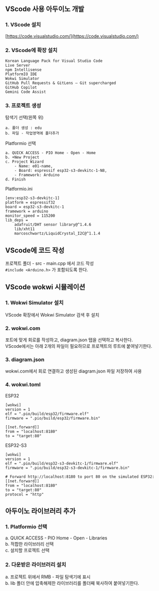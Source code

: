 ## VScode 사용 아두이노 개발

### 1. VScode 설치
[https://code.visualstudio.com/](https://code.visualstudio.com/)

### 2. VScode에 확장 설치
```
Korean Language Pack for Visual Studio Code
Live Server
npm Intellisense
PlatformIO IDE
Wokwi Simulator
GitHub Pull Requests & GitLens — Git supercharged
GitHub Copilot
Gemini Code Assist
```

### 3. 프로젝트 생성

탐색기 선택(왼쪽 위)  

	a. 폴더 생성 : edu  
	b. 파일 - 작업영역에 폴더추가  
  
Platformio 선택  

	a. QUICK ACCESS - PIO Home - Open - Home  
	b. +New Project  
	c. Project Wizard  
		- Name: e01-name,  
		- Board: espressif esp32-s3-devkitc-1-N8, 
		- Framework: Arduino  
	d. Finish  
  
Platformio.ini  
```
[env:esp32-s3-devkitc-1]
platform = espressif32
board = esp32-s3-devkitc-1
framework = arduino
monitor_speed = 115200
lib_deps = 
	adafruit/DHT sensor library@^1.4.6
	lib/xht11
	marcoschwartz/LiquidCrystal_I2C@^1.1.4
```
## VScode에 코드 작성

프로젝트 폴더 - src - main.cpp 에서 코드 작성  
`#include <Arduino.h>` 가 포함되도록 한다.  

## VScode wokwi 시뮬레이션

### 1. Wokwi Simulator 설치  
VScode 확장에서 Wokwi Simulator 검색 후 설치  

### 2. wokwi.com
포트에 맞게 회로를 작성하고, diagram.json 탭을 선택하고 복사한다.  
VScode에서는 아래 2개의 파일이 필요하므로 프로젝트의 루트에 붙여넣기한다.  

### 3. diagram.json
wokwi.com에서 회로 연결하고 생성된 diagram.json 파일 저장하여 사용  

### 4. wokwi.toml

ESP32  
```
[wokwi]
version = 1
elf = ".pio/build/esp32/firmware.elf"
firmware = ".pio/build/esp32/firmware.bin"

[[net.forward]]
from = "localhost:8180"
to = "target:80"
```

ESP32-S3  
```
[wokwi]
version = 1
elf = ".pio/build/esp32-s3-devkitc-1/firmware.elf"
firmware = ".pio/build/esp32-s3-devkitc-1/firmware.bin"

# Forward http://localhost:8180 to port 80 on the simulated ESP32:
[[net.forward]]
from = "localhost:8180"
to = "target:80"
protocol = "http"
```

## 아두이노 라이브러리 추가

### 1. Platformio 선택
a. QUICK ACCESS - PIO Home - Open - Libraries  
b. 적합한 라이브러리 선택  
c. 설치할 프로젝트 선택  

### 2. 다운받은 라이브러리 설치
a. 프로젝트 위에서 RMB - 파일 탐색기에 표시  
b. lib 폴더 안에 압축해제한 라이브러리를 폴더째 북사하여 붙여넣기한다.  
